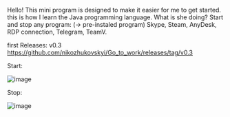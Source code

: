 Hello!
This mini program is designed to make it easier for me to get started. this is how I learn the Java programming language.
What is she doing?
Start and stop any program: (-> pre-instaled program)
Skype, Steam, AnyDesk, RDP connection, Telegram, TeamV.

first Releases:
v0.3
https://github.com/nikozhukovskyi/Go_to_work/releases/tag/v0.3

Start:

![image](https://github.com/nikozhukovskyi/Go_to_work/assets/73184213/d3452928-25c8-4563-8e39-679d2f157d11)

Stop:

![image](https://github.com/nikozhukovskyi/Go_to_work/assets/73184213/932b00b1-54c4-41a1-b0ed-62538b788f64)
